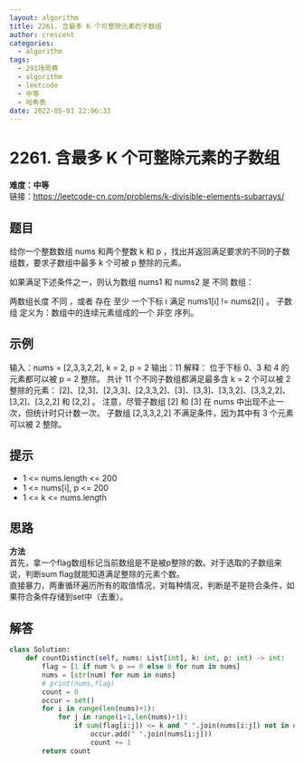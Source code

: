```yaml
---
layout: algorithm
title: 2261. 含最多 K 个可整除元素的子数组
author: crescent
categories:
  - algorithm
tags:
  - 291场周赛
  - algorithm
  - leetcode
  - 中等
  - 哈希表
date: 2022-05-01 22:06:33
---
```

# 2261. 含最多 K 个可整除元素的子数组
**难度：中等**  
链接：https://leetcode-cn.com/problems/k-divisible-elements-subarrays/
## 题目
给你一个整数数组 nums 和两个整数 k 和 p ，找出并返回满足要求的不同的子数组数，要求子数组中最多 k 个可被 p 整除的元素。

如果满足下述条件之一，则认为数组 nums1 和 nums2 是 不同 数组：

两数组长度 不同 ，或者
存在 至少 一个下标 i 满足 nums1[i] != nums2[i] 。
子数组 定义为：数组中的连续元素组成的一个 非空 序列。

## 示例
输入：nums = [2,3,3,2,2], k = 2, p = 2
输出：11
解释：
位于下标 0、3 和 4 的元素都可以被 p = 2 整除。
共计 11 个不同子数组都满足最多含 k = 2 个可以被 2 整除的元素：
[2]、[2,3]、[2,3,3]、[2,3,3,2]、[3]、[3,3]、[3,3,2]、[3,3,2,2]、[3,2]、[3,2,2] 和 [2,2] 。
注意，尽管子数组 [2] 和 [3] 在 nums 中出现不止一次，但统计时只计数一次。
子数组 [2,3,3,2,2] 不满足条件，因为其中有 3 个元素可以被 2 整除。


## 提示
+ 1 <= nums.length <= 200
+ 1 <= nums[i], p <= 200
+ 1 <= k <= nums.length

## 思路
**方法**  
首先，拿一个flag数组标记当前数组是不是被p整除的数。对于选取的子数组来说，判断sum flag就能知道满足整除的元素个数。  
直接暴力，两重循环遍历所有的取值情况，对每种情况，判断是不是符合条件，如果符合条件存储到set中（去重）。

## 解答
``` python
class Solution:
    def countDistinct(self, nums: List[int], k: int, p: int) -> int:
        flag = [1 if num % p == 0 else 0 for num in nums]
        nums = [str(num) for num in nums]
        # print(nums,flag)
        count = 0
        occur = set()
        for i in range(len(nums)+1):
            for j in range(i+1,len(nums)+1):
                if sum(flag[i:j]) <= k and " ".join(nums[i:j]) not in occur:
                    occur.add(" ".join(nums[i:j]))
                    count += 1
        return count
```